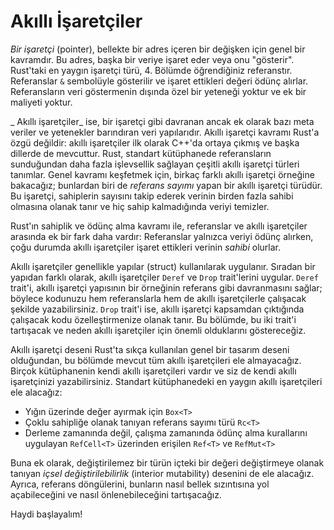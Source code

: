 # Akıllı İşaretçiler

_Bir işaretçi_ (pointer), bellekte bir adres içeren bir değişken için genel bir kavramdır. Bu adres, başka bir veriye işaret eder veya onu "gösterir". Rust'taki en yaygın işaretçi türü, 4. Bölümde öğrendiğiniz referanstır. Referanslar `&` sembolüyle gösterilir ve işaret ettikleri değeri ödünç alırlar. Referansların veri göstermenin dışında özel bir yeteneği yoktur ve ek bir maliyeti yoktur.

_ Akıllı işaretçiler_ ise, bir işaretçi gibi davranan ancak ek olarak bazı meta veriler ve yetenekler barındıran veri yapılarıdır. Akıllı işaretçi kavramı Rust'a özgü değildir: akıllı işaretçiler ilk olarak C++'da ortaya çıkmış ve başka dillerde de mevcuttur. Rust, standart kütüphanede referansların sunduğundan daha fazla işlevsellik sağlayan çeşitli akıllı işaretçi türleri tanımlar. Genel kavramı keşfetmek için, birkaç farklı akıllı işaretçi örneğine bakacağız; bunlardan biri de _referans sayımı_ yapan bir akıllı işaretçi türüdür. Bu işaretçi, sahiplerin sayısını takip ederek verinin birden fazla sahibi olmasına olanak tanır ve hiç sahip kalmadığında veriyi temizler.

Rust'ın sahiplik ve ödünç alma kavramı ile, referanslar ve akıllı işaretçiler arasında ek bir fark daha vardır: Referanslar yalnızca veriyi ödünç alırken, çoğu durumda akıllı işaretçiler işaret ettikleri verinin _sahibi_ olurlar.

Akıllı işaretçiler genellikle yapılar (struct) kullanılarak uygulanır. Sıradan bir yapıdan farklı olarak, akıllı işaretçiler `Deref` ve `Drop` trait'lerini uygular. `Deref` trait'i, akıllı işaretçi yapısının bir örneğinin referans gibi davranmasını sağlar; böylece kodunuzu hem referanslarla hem de akıllı işaretçilerle çalışacak şekilde yazabilirsiniz. `Drop` trait'i ise, akıllı işaretçi kapsamdan çıktığında çalışacak kodu özelleştirmenize olanak tanır. Bu bölümde, bu iki trait'i tartışacak ve neden akıllı işaretçiler için önemli olduklarını göstereceğiz.

Akıllı işaretçi deseni Rust'ta sıkça kullanılan genel bir tasarım deseni olduğundan, bu bölümde mevcut tüm akıllı işaretçileri ele almayacağız. Birçok kütüphanenin kendi akıllı işaretçileri vardır ve siz de kendi akıllı işaretçinizi yazabilirsiniz. Standart kütüphanedeki en yaygın akıllı işaretçileri ele alacağız:

- Yığın üzerinde değer ayırmak için `Box<T>`
- Çoklu sahipliğe olanak tanıyan referans sayımı türü `Rc<T>`
- Derleme zamanında değil, çalışma zamanında ödünç alma kurallarını uygulayan `RefCell<T>` üzerinden erişilen `Ref<T>` ve `RefMut<T>`

Buna ek olarak, değiştirilemez bir türün içteki bir değeri değiştirmeye olanak tanıyan _içsel değiştirilebilirlik_ (interior mutability) desenini de ele alacağız. Ayrıca, referans döngülerini, bunların nasıl bellek sızıntısına yol açabileceğini ve nasıl önlenebileceğini tartışacağız.

Haydi başlayalım!
